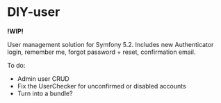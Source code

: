 # DIY-user

**!WIP!**

User management solution for Symfony 5.2. Includes new Authenticator login, remember me, forgot password + reset, confirmation email.

To do:
* Admin user CRUD
* Fix the UserChecker for unconfirmed or disabled accounts
* Turn into a bundle?